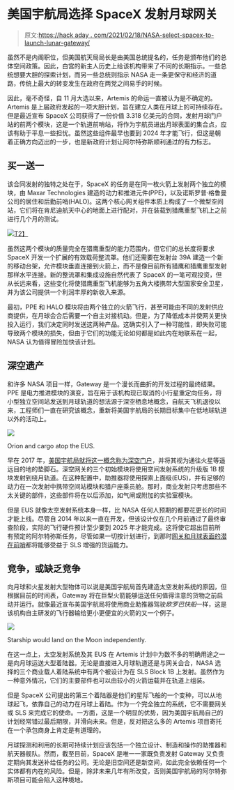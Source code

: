 # 美国宇航局选择 SpaceX 发射月球网关

> 原文:[https://hack aday . com/2021/02/18/NASA-select-spacex-to-launch-lunar-gateway/](https://hackaday.com/2021/02/18/nasa-selects-spacex-to-launch-lunar-gateway/)

虽然不是内阁职位，但美国航天局局长是由美国总统提名的，任务是颁布他们的总体空间政策。因此，白宫的新主人历史上给该机构带来了不同的长期指示。一些总统想要大胆的探索计划，而另一些总统则指示 NASA 走一条更保守和经济的道路，传统上最大的转变发生在政府在两党之间易手的时候。

因此，毫不奇怪，自 11 月大选以来，Artemis 的命运一直被认为是不确定的。Artemis 是上届政府发起的一项大胆计划，旨在建立人类在月球上的可持续存在。但是最近宣布 SpaceX 公司获得了一份价值 3.318 亿美元的合同，发射月球门户站的前两个模块，这是一个轨道前哨站，将作为宇航员进出月球表面的集合点，应该有助于平息一些担忧。虽然这些组件最早也要到 2024 年才能飞行，但这是朝着正确方向迈出的一步，也是新政府计划让阿尔特弥斯顺利通过的有力标志。

## 买一送一

该合同发射的独特之处在于，SpaceX 的任务是在同一枚火箭上发射两个独立的模块，由 Maxar Technologies 建造的动力和推进元件(PPE)，以及诺斯罗普·格鲁曼公司的居住和后勤前哨(HALO)。这两个核心网关组件本质上构成了一个微型空间站，它们将在肯尼迪航天中心的地面上进行配对，并在装载到猎鹰重型飞机上之前进行几个月的测试。

[![](../Images/c3c2db8c7aa2c7604dc43ec9f6c63782.png)T2】](https://hackaday.com/wp-content/uploads/2021/02/spacexgateway_stack.png)

虽然这两个模块的质量完全在猎鹰重型的能力范围内，但它们的总长度将要求 SpaceX 开发一个扩展的有效载荷整流罩。他们还需要在发射台 39A 建造一个新的移动台架，允许模块垂直连接到火箭上，而不是像目前所有猎鹰和猎鹰重型发射那样水平连接。新的整流罩和集成设施自然代表了 SpaceX 的一笔可观投资，但从长远来看，这些变化将使猎鹰重型飞机能够为五角大楼携带大型国家安全卫星，并为该公司提供一个利润丰厚的新收入来源。

最初，PPE 和 HALO 模块将由两个独立的火箭飞行，甚至可能由不同的发射供应商提供，在月球会合后需要一个自主对接机动。但是，为了降低成本并使网关更快投入运行，我们决定同时发送这两种产品。这确实引入了一种可能性，即失败可能导致两个模块的损失，但由于它们的功能无论如何都是如此内在地联系在一起，NASA 认为值得冒险加快该计划。

## 深空遗产

和许多 NASA 项目一样，Gateway 是一个漫长而曲折的开发过程的最终结果。PPE 是电力推进模块的演变，旨在用于该机构现已取消的小行星重定向任务，将小型独立空间站发送到月球轨道的想法源于深空栖息地概念，自航天飞机退役以来，工程师们一直在研究该概念，重新将美国宇航局的长期目标集中在低地球轨道以外的活动上。

[![](../Images/eec932a70144674aef59818e4f2b5731.png)](https://hackaday.com/wp-content/uploads/2021/02/spacexgateway_eus.jpg)

Orion and cargo atop the EUS.

早在 2017 年，[美国宇航局就将这一概念称为深空门户](https://www.nasa.gov/feature/deep-space-gateway-to-open-opportunities-for-distant-destinations)，并将其视为通往火星等遥远目的地的垫脚石。深空网关的三个初始模块将使用空间发射系统的升级版 1B 模块发射到绕月轨道。在这种配置中，助推器将使用探索上面级(EUS)，并有足够的动力在一次发射中携带空间站模块和猎户座乘员舱。那时，商业发射只考虑那些不太关键的部件，这些部件将在以后添加，如气闸或附加的实验室模块。

但是 EUS 就像太空发射系统本身一样，比 NASA 任何人预期的都要花更长的时间才能上线。尽管自 2014 年以来一直在开发，但该设计仅在几个月前通过了最终审查阶段，实际的飞行硬件预计至少要到 2025 年才能完成。这将使它超出目前所有预定的阿尔特弥斯任务，尽管如果一切按计划进行，到那时[网关和月球表面的潜在前哨](https://hackaday.com/2020/05/05/nasas-plan-for-sustained-lunar-exploration/)都将能够受益于 SLS 增强的货运能力。

## 竞争，或缺乏竞争

向月球和火星发射大型物体可以说是美国宇航局首先建造太空发射系统的原因，但根据目前的时间表，Gateway 将在巨型火箭能够运送任何值得注意的货物之前启动并运行。就像最近宣布美国宇航局将使用商业助推器驾驶*欧罗巴快船*一样，这是该机构自主研发的飞行器输给更小更便宜的火箭的又一个例子。

[![](../Images/6df60dcfb0c2b8333f93d11922e48cbd.png)](https://hackaday.com/wp-content/uploads/2021/02/spacexgateway_starship.jpg)

Starship would land on the Moon independently.

在这一点上，太空发射系统及其 EUS 在 Artemis 计划中为数不多的明确用途之一是向月球运送大型着陆器。无论是直接进入月球轨道还是与网关会合，NASA 选择的三个商业载人着陆系统中有两个被设计为在 SLS Block 1B 上发射。虽然作为一种意外情况，它们的主要部件也可以由较小的火箭运载并在轨道上组装。

但是 SpaceX 公司提出的第三个着陆器是他们的星际飞船的一个变种，可以从地球起飞，依靠自己的动力在月球上着陆。作为一个完全独立的系统，它不需要网关或 SLS 来完成它的使命。一方面，这是一个明显的优势，因为美国宇航局自己的计划经常错过最后期限，并滑向未来。但是，反对把这么多的 Artemis 项目寄托在一个承包商身上肯定是有道理的。

月球探测和利用的长期可持续计划应该包括一个独立设计、制造和操作的助推器和航天器舰队。然而，截至目前，SpaceX 是唯一一家既负责发射 Gateway 又负责定期向其发送补给任务的公司。无论是旧空间还是新空间，如此完全依赖任何一个实体都有内在的风险。但是，除非未来几年有所改变，否则美国宇航局的阿尔特弥斯项目可能会陷入这种境地。
